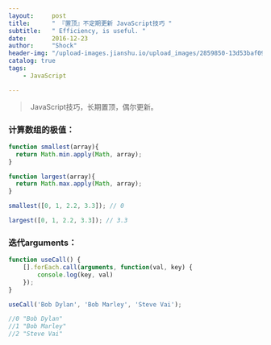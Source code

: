 ```yaml
---
layout:     post
title:      " 『置顶』不定期更新 JavaScript技巧 "
subtitle:   " Efficiency, is useful. "
date:       2016-12-23
author:     "Shock"
header-img: "/upload-images.jianshu.io/upload_images/2859850-13d53baf09a3de93.jpg?imageMogr2/auto-orient/strip%7CimageView2/2/w/1240"
catalog: true
tags:
    - JavaScript

---
```


>  JavaScript技巧，长期置顶，偶尔更新。

### 计算数组的极值：

```javascript
function smallest(array){                         
  return Math.min.apply(Math, array);             
}                                                 

function largest(array){                          
  return Math.max.apply(Math, array);             
}  

smallest([0, 1, 2.2, 3.3]); // 0

largest([0, 1, 2.2, 3.3]); // 3.3
```

### 迭代arguments：

```javascript
function useCall() {
    [].forEach.call(arguments, function(val, key) {
        console.log(key, val)
    });
}

useCall('Bob Dylan', 'Bob Marley', 'Steve Vai');

//0 "Bob Dylan"
//1 "Bob Marley"
//2 "Steve Vai"
```
